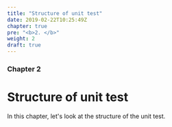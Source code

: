 ```yaml
---
title: "Structure of unit test"
date: 2019-02-22T10:25:49Z
chapter: true
pre: "<b>2. </b>"
weight: 2
draft: true
---
```


### Chapter 2

# Structure of unit test

In this chapter, let's look at the structure of the unit test.

